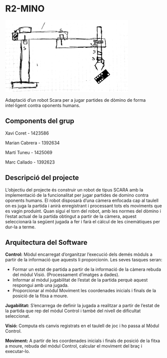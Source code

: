 # R2-MINO

![alt text](https://raw.githubusercontent.com/XCoret/R2-MINO/master/docs/icona.png)


Adaptació d’un robot Scara per a jugar partides
de dòmino de forma intel·ligent contra
oponents humans.

## Components del grup
Xavi Coret - 1423586

Marian Cabrera - 1392634

Martí Tuneu - 1425069

Marc Callado - 1392623


## Descripció del projecte

L’objectiu del projecte és construir un robot de tipus SCARA amb la implementació
de la funcionalitat per jugar partides de domino contra oponents humans. El robot
disposarà d’una càmera enfocada cap al taulell on es juga la partida i anirà
enregistrant i processant tots els moviments que es vagin produint. Quan sigui el
torn del robot, amb les normes del dòmino i l’estat actual de la partida obtingut a
partir de la càmera, aquest seleccionarà la següent jugada a fer i farà el càlcul de les
cinemàtiques per dur-la a terme.

## Arquitectura del Software

**Control:** Mòdul encarregat d’organitzar l’execució dels demés mòduls a partir de la informació que aquests li proporcionin. Les seves tasques seran:    

 - Formar un estat de partida a partir de la informació de la càmera rebuda del mòdul Visió. (Processament d’imatges a dades).
 - Informar al mòdul jugabilitat de l’estat de la partida perquè aquest respongui amb una jugada.
 - Proporcionar al mòdul Moviment les coordenades inicials i finals de la posició de la fitxa a moure.

**Jugabilitat:** S’encarrega de definir la jugada a realitzar a partir de l’estat de la partida que rep del mòdul Control i també del nivell de dificultat seleccionat.

**Visió:** Computa els canvis registrats en el taulell de joc i ho passa al Mòdul Control.

**Moviment:** A partir de les coordenades inicials i finals de posició de la fitxa a moure, rebuda del mòdul Control, calcular el moviment del braç i executar-lo.
